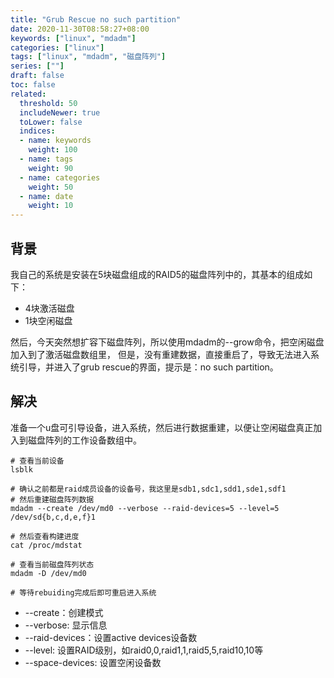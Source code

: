 ```yaml
---
title: "Grub Rescue no such partition"
date: 2020-11-30T08:58:27+08:00
keywords: ["linux", "mdadm"]
categories: ["linux"]
tags: ["linux", "mdadm", "磁盘阵列"]
series: [""]
draft: false
toc: false
related:
  threshold: 50
  includeNewer: true
  toLower: false
  indices:
  - name: keywords
    weight: 100
  - name: tags
    weight: 90
  - name: categories
    weight: 50
  - name: date
    weight: 10
---
```


## 背景
我自己的系统是安装在5块磁盘组成的RAID5的磁盘阵列中的，其基本的组成如下：

- 4块激活磁盘
- 1块空闲磁盘

然后，今天突然想扩容下磁盘阵列，所以使用mdadm的--grow命令，把空闲磁盘加入到了激活磁盘数组里，
但是，没有重建数据，直接重启了，导致无法进入系统引导，并进入了grub rescue的界面，提示是：no such partition。

## 解决
准备一个u盘可引导设备，进入系统，然后进行数据重建，以便让空闲磁盘真正加入到磁盘阵列的工作设备数组中。

```shell script
# 查看当前设备
lsblk 

# 确认之前都是raid成员设备的设备号，我这里是sdb1,sdc1,sdd1,sde1,sdf1
# 然后重建磁盘阵列数据
mdadm --create /dev/md0 --verbose --raid-devices=5 --level=5 /dev/sd{b,c,d,e,f}1

# 然后查看构建进度
cat /proc/mdstat

# 查看当前磁盘阵列状态
mdadm -D /dev/md0

# 等待rebuiding完成后即可重启进入系统
```

- --create：创建模式
- --verbose: 显示信息
- --raid-devices：设置active devices设备数
- --level: 设置RAID级别，如raid0,0,raid1,1,raid5,5,raid10,10等
- --space-devices: 设置空闲设备数
